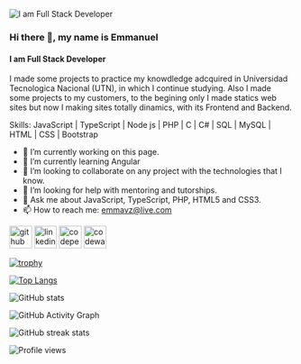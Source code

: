 ![I am Full Stack Developer](https://cdn.cp.adobe.io/content/2/dcx/623a0d84-5816-4f49-a695-9b6b50dd77bb/rendition/preview.jpg/version/1/format/jpg/dimension/width/size/1200)

### Hi there 👋, my name is Emmanuel
#### I am Full Stack Developer

I made some projects to practice my knowdledge adcquired in Universidad Tecnologica Nacional (UTN), in which I continue studying. Also I made some projects to my customers, to the begining only I made statics web sites but now I making sites totally dinamics, with its Frontend and Backend.

Skills: JavaScript | TypeScript | Node js | PHP | C | C# | SQL | MySQL | HTML | CSS | Bootstrap

- 🔭 I’m currently working on this page. 
- 🌱 I’m currently learning Angular 
- 👯 I’m looking to collaborate on any project with the technologies that I know. 
- 🤔 I’m looking for help with mentoring and tutorships. 
- 💬 Ask me about JavaScript, TypeScript, PHP, HTML5 and CSS3. 
- 📫 How to reach me: emmavz@live.com 


[<img src='https://cdn.jsdelivr.net/npm/simple-icons@3.0.1/icons/github.svg' alt='github' height='40'>](https://github.com/EmmaVZ89)  [<img src='https://cdn.jsdelivr.net/npm/simple-icons@3.0.1/icons/linkedin.svg' alt='linkedin' height='40'>](https://www.linkedin.com/in/emmanuel-zelarayan/)  [<img src='https://cdn.jsdelivr.net/npm/simple-icons@3.0.1/icons/codepen.svg' alt='codepen' height='40'>](https://codepen.io/Emmavz)  [<img src='https://cdn.jsdelivr.net/npm/simple-icons@3.0.1/icons/codewars.svg' alt='codewars' height='40'>](https://www.codewars.com/users/emmavz)  

[![trophy](https://github-profile-trophy.vercel.app/?username=EmmaVZ89)](https://github.com/ryo-ma/github-profile-trophy)

[![Top Langs](https://github-readme-stats.vercel.app/api/top-langs/?username=EmmaVZ89)](https://github.com/anuraghazra/github-readme-stats)

![GitHub stats](https://github-readme-stats.vercel.app/api?username=EmmaVZ89&show_icons=true&count_private=true)  

![GitHub Activity Graph](https://activity-graph.herokuapp.com/graph?username=EmmaVZ89)  

![GitHub streak stats](https://github-readme-streak-stats.herokuapp.com/?user=EmmaVZ89)  

![Profile views](https://gpvc.arturio.dev/EmmaVZ89)  
